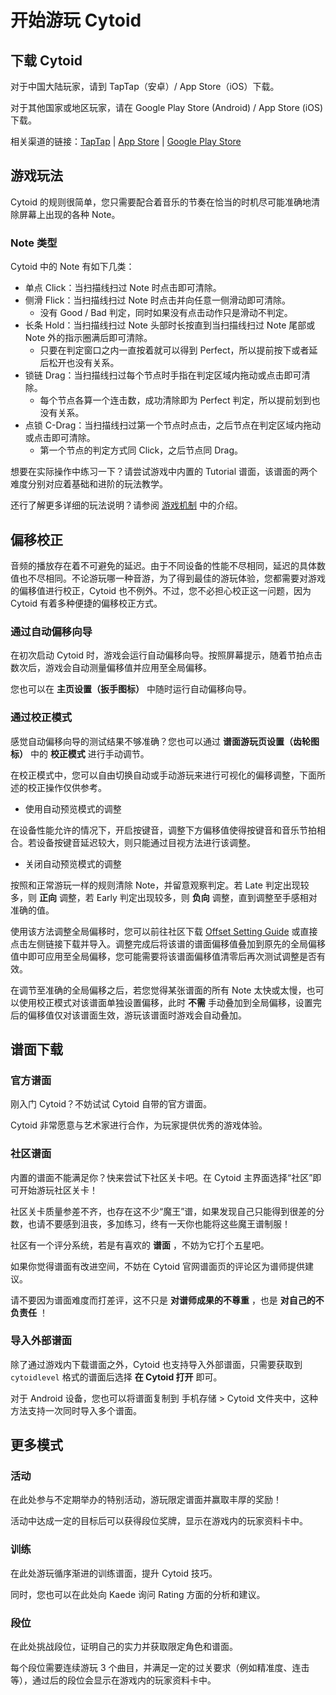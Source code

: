 # 开始游玩 Cytoid

<!-- Autjor: 冰糖酱-BillZhou233 a.k.a 贵阳市非官方客服娘 -->

## 下载 Cytoid

对于中国大陆玩家，请到 TapTap（安卓）/ App Store（iOS）下载。

对于其他国家或地区玩家，请在 Google Play Store (Android) / App Store (iOS) 下载。

相关渠道的链接：[TapTap](https://www.taptap.com/app/158749) | [App Store](https://apps.apple.com/cn/app/cytoid/id1266582726) | [Google Play Store](https://play.google.com/store/apps/details?id=me.tigerhix.cytoid)

## 游戏玩法

Cytoid 的规则很简单，您只需要配合着音乐的节奏在恰当的时机尽可能准确地清除屏幕上出现的各种 Note。

### Note 类型

Cytoid 中的 Note 有如下几类：

- 单点 Click：当扫描线扫过 Note 时点击即可清除。
- 侧滑 Flick：当扫描线扫过 Note 时点击并向任意一侧滑动即可清除。
  - 没有 Good / Bad 判定，同时如果没有点击动作只是滑动不判定。
- 长条 Hold：当扫描线扫过 Note 头部时长按直到当扫描线扫过 Note 尾部或 Note 外的指示圈满后即可清除。
  - 只要在判定窗口之内一直按着就可以得到 Perfect，所以提前按下或者延后松开也没有关系。
- 锁链 Drag：当扫描线扫过每个节点时手指在判定区域内拖动或点击即可清除。
  - 每个节点各算一个连击数，成功清除即为 Perfect 判定，所以提前划到也没有关系。
- 点锁 C-Drag：当扫描线扫过第一个节点时点击，之后节点在判定区域内拖动或点击即可清除。
  - 第一个节点的判定方式同 Click，之后节点同 Drag。

想要在实际操作中练习一下？请尝试游戏中内置的 Tutorial 谱面，该谱面的两个难度分别对应着基础和进阶的玩法教学。

还行了解更多详细的玩法说明？请参阅 [游戏机制](/gameplay/mechanism) 中的介绍。

## 偏移校正

音频的播放存在着不可避免的延迟。由于不同设备的性能不尽相同，延迟的具体数值也不尽相同。不论游玩哪一种音游，为了得到最佳的游玩体验，您都需要对游戏的偏移值进行校正，Cytoid 也不例外。不过，您不必担心校正这一问题，因为 Cytoid 有着多种便捷的偏移校正方式。

### 通过自动偏移向导

在初次启动 Cytoid 时，游戏会运行自动偏移向导。按照屏幕提示，随着节拍点击数次后，游戏会自动测量偏移值并应用至全局偏移。

您也可以在 __主页设置（扳手图标）__ 中随时运行自动偏移向导。

### 通过校正模式

感觉自动偏移向导的测试结果不够准确？您也可以通过 __谱面游玩页设置（齿轮图标）__ 中的 __校正模式__ 进行手动调节。

在校正模式中，您可以自由切换自动或手动游玩来进行可视化的偏移调整，下面所述的校正操作仅供参考。

 - 使用自动预览模式的调整

在设备性能允许的情况下，开启按键音，调整下方偏移值使得按键音和音乐节拍相合。若设备按键音延迟较大，则只能通过目视方法进行该调整。

 - 关闭自动预览模式的调整

按照和正常游玩一样的规则清除 Note，并留意观察判定。若 Late 判定出现较多，则 __正向__ 调整，若 Early 判定出现较多，则 __负向__ 调整，直到调整至手感相对准确的值。

使用该方法调整全局偏移时，您可以前往社区下载 [Offset Setting Guide](https://cytoid.cn/levels/teages.offset_guide) 或直接点击左侧链接下载并导入。调整完成后将该谱的谱面偏移值叠加到原先的全局偏移值中即可应用至全局偏移，您可能需要将该谱面偏移值清零后再次测试调整是否有效。

在调节至准确的全局偏移之后，若您觉得某张谱面的所有 Note 太快或太慢，也可以使用校正模式对该谱面单独设置偏移，此时 __不需__ 手动叠加到全局偏移，设置完后的偏移值仅对该谱面生效，游玩该谱面时游戏会自动叠加。

## 谱面下载

### 官方谱面

刚入门 Cytoid？不妨试试 Cytoid 自带的官方谱面。

Cytoid 非常愿意与艺术家进行合作，为玩家提供优秀的游戏体验。

### 社区谱面

内置的谱面不能满足你？快来尝试下社区关卡吧。在 Cytoid 主界面选择“社区”即可开始游玩社区关卡！

社区关卡质量参差不齐，也存在这不少“魔王”谱，如果发现自己只能得到很差的分数，也请不要感到沮丧，多加练习，终有一天你也能将这些魔王谱制服！

社区有一个评分系统，若是有喜欢的 __谱面__ ，不妨为它打个五星吧。

如果你觉得谱面有改进空间，不妨在 Cytoid 官网谱面页的评论区为谱师提供建议。

请不要因为谱面难度而打差评，这不只是 __对谱师成果的不尊重__ ，也是 __对自己的不负责任__ ！

### 导入外部谱面

除了通过游戏内下载谱面之外，Cytoid 也支持导入外部谱面，只需要获取到 `cytoidlevel` 格式的谱面后选择 __在 Cytoid 打开__ 即可。

对于 Android 设备，您也可以将谱面复制到 手机存储 > Cytoid 文件夹中，这种方法支持一次同时导入多个谱面。

## 更多模式

### 活动

在此处参与不定期举办的特别活动，游玩限定谱面并赢取丰厚的奖励！

活动中达成一定的目标后可以获得段位奖牌，显示在游戏内的玩家资料卡中。

### 训练

在此处游玩循序渐进的训练谱面，提升 Cytoid 技巧。

同时，您也可以在此处向 Kaede 询问 Rating 方面的分析和建议。

### 段位

在此处挑战段位，证明自己的实力并获取限定角色和谱面。

每个段位需要连续游玩 3 个曲目，并满足一定的过关要求（例如精准度、连击等），通过后的段位会显示在游戏内的玩家资料卡中。